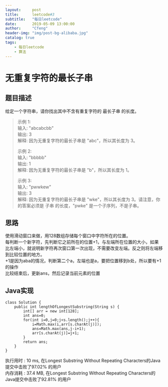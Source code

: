 ```yaml
---
layout:     post
title:      leetcode#3
subtitle:   "每日leetcode"
date:       2019-05-09 13:00:00
author:     "Cfeng"
header-img: "img/post-bg-alibaba.jpg"
catalog: true
tags:
    - 每日leetcode
    - 算法
---
```

# 无重复字符的最长子串
## 题目描述
给定一个字符串，请你找出其中不含有重复字符的 最长子串 的长度。   

> 示例 1:   
> 输入: "abcabcbb"    
> 输出: 3     
> 解释: 因为无重复字符的最长子串是 "abc"，所以其长度为 3。    
>     
> 示例 2:    
> 输入: "bbbbb"    
> 输出: 1     
> 解释: 因为无重复字符的最长子串是 "b"，所以其长度为 1。    
>       
> 示例 3:    
> 输入: "pwwkew"     
> 输出: 3    
> 解释: 因为无重复字符的最长子串是 "wke"，所以其长度为 3。请注意，你的答案必须是 子串 的长度，"pwke" 是一个子序列，不是子串。             
        
## 思路
使用滑动窗口来做，用128数组存储每个窗口中字符所在的位置。    
每判断一个新字符，先判断它之前所在的位置+1，与左端所在位置的大小，如果比左端小，就说明新字符再次窗口第一次出现，不需要改变左端。反之则将左端移到比较位置的地方。      
+1是因为aba的情况，判断第二个a，左端也是a，要把位置移到b处，所以要有+1的操作     
比较结束后，更新ans，然后记录当前元素的位置       
## Java实现     
```   
class Solution {
    public int lengthOfLongestSubstring(String s) {
        int[] arr = new int[128];
        int ans=0;
        for(int i=0,j=0;j<s.length();j++){
            i=Math.max(i,arr[s.charAt(j)]);
            ans=Math.max(ans,j-i+1);
            arr[s.charAt(j)]=j+1;
        }
        return ans;
    }
}
```    

执行用时 : 10 ms, 在Longest Substring Without Repeating Characters的Java提交中击败了97.02% 的用户         
内存消耗 : 37.4 MB, 在Longest Substring Without Repeating Characters的Java提交中击败了92.81% 的用户
